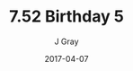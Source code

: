 ---
title: '7.52 Birthday 5'
alt: 'Mysteries of the Arcana'
date: '2017-04-07'
author: 'J Gray'
artist: 'Keira'
chapter: '7 Tales of the Arcana'
filler: false
---